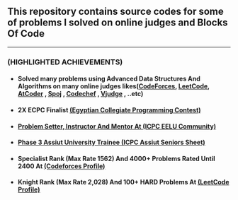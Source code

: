 <h2>This repository contains source codes for some of problems I solved on online judges and Blocks Of Code</h2>
<hr>
<h3>(HIGHLIGHTED ACHIEVEMENTS)</h3>
<ul>
<li><h4>Solved many problems using Advanced Data Structures And Algorithms on many online judges likes(<a href="https://codeforces.com/profile/Ahmed_Sayed-" target="_blank">CodeForces</a>,  <a href="https://leetcode.com/u/AhmedSayed1/" target="_blank">LeetCode</a>,  <a href="https://atcoder.jp/users/AhmedSayed" target="_blank">AtCoder</a>
,  <a href="https://www.spoj.com/" target="_blank">Spoj</a>
,  <a href="https://www.codechef.com/users/ahmed_sayed1" target="_blank">Codechef</a>
,  <a href="https://vjudge.net/user/Ahmed_SA" target="_blank">Vjudge</a>
, ..etc)</h4></li>
<li><h4>2X ECPC Finalist <a href="https://web.facebook.com/EgyptCPC/?_rdc=1&_rdr#" target="_blank">(Egyptian Collegiate Programming Contest)</h4></li>
<li><h4>Problem Setter, Instructor And Mentor At <a href="https://web.facebook.com/ICPCEELU/?_rdc=1&_rdr#" target="_blank">(ICPC EELU Community)</h4></li>  </h4></li>
<li><h4>Phase 3 Assiut University Trainee <a href="https://vjudge.net/group/assiut-seniors" target="_blank">(ICPC Assiut Seniors Sheet)</a></h4></li>
<li><h4>Specialist Rank (Max Rate 1562) And 4000+ Problems Rated Until 2400 At  <a href="https://codeforces.com/profile/Ahmed_Sayed-" target="_blank">(Codeforces Profile)</a></h4></li>
<li><h4>Knight Rank (Max Rate 2,028) And 100+ HARD Problems At <a href="https://leetcode.com/u/AhmedSayed1/" target="_blank">(LeetCode Profile)</a></h4></li>
</ul>
